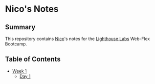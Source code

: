 # Nico's Notes  

## Summary

This repository contains [Nico](https://github.com/nicodann)'s notes for the [Lighthouse Labs](https://www.lighthouselabs.ca/) Web-Flex Bootcamp.

## Table of Contents

* [Week 1](Week_1)
  * [Day 1](Week_1/Day_1)